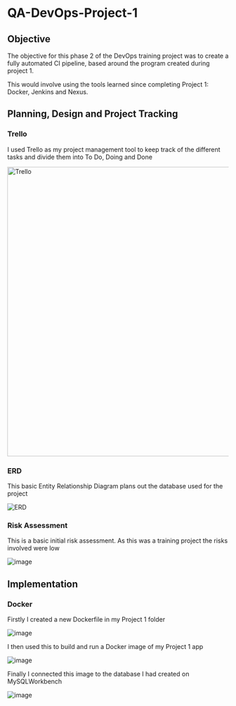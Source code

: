 # QA-DevOps-Project-1

## Objective

The objective for this phase 2 of the DevOps training project was to create a fully automated CI pipeline, based around the program created during project 1. 

This would involve using the tools learned since completing Project 1: Docker, Jenkins and Nexus. 


## Planning, Design and Project Tracking 

### Trello

I used Trello as my project management tool to keep track of the different tasks and divide them into To Do, Doing and Done

<img width="658" alt="Trello" src="https://github.com/jmusgrave14/QA-DevOps-Project-1/assets/139867104/f77f0857-8f88-4c42-8887-60a761bfa753">

### ERD

This basic Entity Relationship Diagram plans out the database used for the project

![ERD](https://github.com/jmusgrave14/QA-DevOps-Project-1/assets/139867104/97a99b31-b453-4d6c-856c-d8332fae20bc)

### Risk Assessment 

This is a basic initial risk assessment. As this was a training project the risks involved were low

![image](https://github.com/jmusgrave14/QA-DevOps-Project-1/assets/139867104/1269fab8-506d-4480-b425-1e80b149e5e5)


## Implementation

### Docker 

Firstly I created a new Dockerfile in my Project 1 folder

![image](https://github.com/jmusgrave14/QA-DevOps-Project-1/assets/139867104/8d55f64e-cc5a-43a6-97ff-0580e4c2d78b)

I then used this to build and run a Docker image of my Project 1 app

![image](https://github.com/jmusgrave14/QA-DevOps-Project-1/assets/139867104/e4f89e3f-6117-46f5-8cd7-ada46ad67431)

Finally I connected this image to the database I had created on MySQLWorkbench 

![image](https://github.com/jmusgrave14/QA-DevOps-Project-1/assets/139867104/545bc6de-a1eb-4563-b3b9-46d8e8afd30c)





